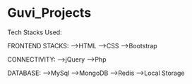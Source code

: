 # Guvi_Projects

Tech Stacks Used:

FRONTEND STACKS:
-->HTML
-->CSS
-->Bootstrap

CONNECTIVITY:
-->jQuery
-->Php

DATABASE:
-->MySql
-->MongoDB
-->Redis
-->Local Storage
